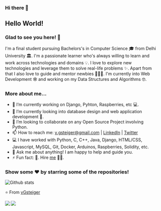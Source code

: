 ### Hi there 👋

## Hello World!

### Glad to see you here! 🤩 

I'm a final student pursuing Bachelors's in Computer Science 🎓 from Delhi University 🏛. I'm a passionate learner who's always willing to learn and work across technologies and domains 💡. I love to explore new technologies and leverage them to solve real-life problems ✨. Apart from that I also love to guide and mentor newbies 👨🏻‍💻. I'm currently into Web Development 🕸️ and working on my Data Structures and Algorithms 🤓.

### More about me...

- 🔭 I’m currently working on Django, Pyhton, Raspberries, etc 💻.
- 🌱 I’m currently looking into database design and web application development 🚀.
- 👯 I’m looking to collaborate on any Open Source Project involving Python.
- 📫 How to reach me: v.gsteiger@gmail.com | [LinkedIn](https://www.linkedin.com/in/viktor-gsteiger/) | [Twitter](https://twitter.com/VGsteiger)
- 💻 I have worked with Python, C, C++, Java, Django, HTML/CSS, Javascript, MySQL, Git, Docker, Arduinos, Raspberries, Solidity, etc.
- 💬 Ask me about anything! I am happy to help and guide you.
- ⚡ Fun fact:  🤣. Hire [me](mailto:v.gsteiger@gmail.com?Subject=Hello%Viktor) 👨‍💻.

### Show some ❤️ by starring some of the repositories!

![Github stats](https://github-readme-stats.vercel.app/api?username=vGsteiger&show_icons=true&hide_border=true)

⭐️ From [vGsteiger](https://github.com/vGsteiger)

<a href="https://github.com/vGsteiger/CS-108-2019-Buddler-Joe">
  <img align="left" src="https://github-readme-stats.vercel.app/api/pin/?username=vGsteiger&repo=CS-108-2019-Buddler-Joe" />
</a>

<a href="https://github.com/vGsteiger/NetflixStats">
  <img align="left" src="https://github-readme-stats.vercel.app/api/pin/?username=vGsteiger&repo=NetflixStats" />
</a>
